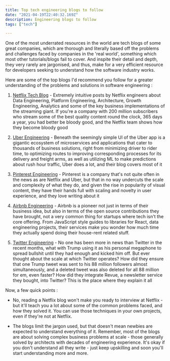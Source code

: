 ```yaml
---
title: Top tech engineering blogs to follow
date: "2021-04-19T22:40:32.169Z"
description: Engineering blogs to follow
tags: ["tech"]

---
```


One of the most underrated resources in the world are tech blogs of some great companies, which are thorough and literally based off the problems and challenges faced by companies in the 'real world', something which most other tutorials/blogs fail to cover. And inspite their detail and depth, they very rarely are jargonised, and thus, make for a very efficient resource for developers seeking to understand how the software industry works.

Here are some of the top blogs I'd recommend you follow for a greater understanding of the problems and solutions in software engineering : 

1. [Netflix Tech Blog](https://netflixtechblog.com) - Extremely intuitive posts by Netflix engineers about Data Engineering, Platform Engineering, Architecture, Growth Engineering, Analytics and some of the key business implementations of the streaming giant. If you're a company with 200 million subscribers who stream some of the best quality content round the clock, 365 days a year, you had better be bloody good, and the Netflix team shows how they become bloody good

2. [Uber Engineering](https://eng.uber.com/) - Beneath the seemingly simple UI of the Uber app is a gigantic ecosystem of microservices and applications that cater to thousands of business solutions, right from minimizing driver to rider time, to optimizing routes to improving corresponding processes for its delivery and freight arms, as well as utilizing ML to make predictions about rush hour traffic, Uber does a lot, and their blog covers most of it

3. [Pinterest Engineering](https://medium.com/@Pinterest_Engineering) - Pinterest is a company that's not quite often in the news as are Netflix and Uber, but that in no way undercuts the scale and complexity of what they do, and given the rise in popularity of visual content, they have their hands full with scaling and novelty in user experience, and they love writing about it

4. [Airbnb Engineering](https://airbnb.io/) - Airbnb is a pioneer not just in terms of their business idea, but also in terms of the open source contributions they have brought, not a very common thing for startups where tech isn't the core offering. From JavaScript style guides to libraries for React, data engineering projects, their services make you wonder how much time they actually spend doing their house-rent related stuff.

5. [Twitter Engineering](https://blog.twitter.com/engineering/en_us) - No one has been more in news than Twitter in the recent months, what with Trump using it as his personal megaphone to spread bullshit until they had enough and kicked him off. But ever thought about the scale at which Twitter operates? How did they ensure that one Trump tweet was sent to his 88 million followers almost simultaneously, and a deleted tweet was also deleted for all 88 million for em, even faster? How did they integrate Revue, a newsletter service they bought, into Twitter? This is the place where they explain it all

Now, a few quick points : 

- No, reading a Netflix blog won't make you ready to interview at Netflix - but it'll teach you a lot about some of the common problems faced, and how they solved it. You can use those techniques in your own projects, even if they're not at Netflix.

- The blogs limit the jargon used, but that doesn't mean newbies are expected to understand everything of it. Remember, most of the blogs are about solving complex business problems at scale - those generally solved by architects with decades of engineering experience. It's okay if you don't understand all they write - just keep upskilling and soon you'll start understanding more and more.